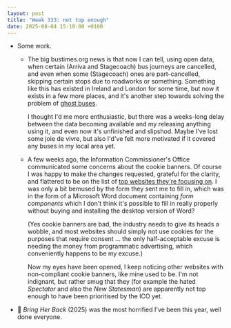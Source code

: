 ```yaml
---
layout: post
title: "Week 333: not top enough"
date: 2025-08-04 15:10:00 +0100
---
```


- Some work.

  - The big bustimes.org news is that now I can tell, using open data, when certain (Arriva and Stagecoach) bus journeys are cancelled, and even when some (Stagecoach) ones are part-cancelled, skipping certain stops due to roadworks or something. Something like this has existed in Ireland and London for some time, but now it exists in a few more places, and it's another step towards solving the problem of [ghost buses](https://www.bbc.co.uk/news/articles/c6pe72156g3o "buses failing to show up despite digital timetables indicating a service was on the way").

    I thought I'd me more enthusiastic, but there was a weeks-long delay between the data becoming available and my releasing anything using it, and even now it's unfinished and slipshod. Maybe I've lost some joie de vivre, but also I'd've felt more motivated if it covered any buses in my local area yet.

  - A few weeks ago, the Information Commissioner's Office communicated some concerns about the cookie banners.
    Of course I was happy to make the changes requested, grateful for the clarity, and flattered to be on the list of [top websites they're focusing on](https://ico.org.uk/about-the-ico/media-centre/news-and-blogs/2025/01/ico-takes-action-to-tackle-cookie-compliance-across-the-uk-s-top-1-000-websites/).
    I was only a bit bemused by the form they sent me to fill in, which was in the form of a Microsoft Word document containing _form components_ which I don't think it's possible to fill in really properly without buying and installing the desktop version of Word?

    (Yes cookie banners are bad, the industry needs to give its heads a wobble, and most websites should simply not use cookies for the purposes that require consent ... the only half-acceptable excuse is needing the money from programmatic advertising, which conveniently happens to be my excuse.)

    Now my eyes have been opened, I keep noticing other websites with non-compliant cookie banners, like mine used to be. I'm not indignant, but rather smug that they (for example the hated <i>Spectator</i> and also the <i>New Statesman</i>) are apparently not top enough to have been prioritised by the ICO yet.

- 🎦 <i>Bring Her Back</i> (2025) was the most horrified I've been this year, well done everyone.
